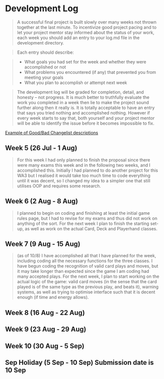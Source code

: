 # Development Log
> A successful final project is built slowly over many weeks not thrown together at the last minute. To incentivize good project pacing and to let your project mentor stay informed about the status of your work, each week you should add an entry to your log.md file in the development directory.

> Each entry should describe:

> - What goals you had set for the week and whether they were accomplished or not
> - What problems you encountered (if any) that prevented you from meeting your goals
> - What you plan to accomplish or attempt next week

> The development log will be graded for completion, detail, and honesty – not progress. It is much better to truthfully evaluate the work you completed in a week then lie to make the project sound further along then it really is. It is totally acceptable to have an entry that says you tried nothing and accomplished nothing. However if every week starts to say that, both yourself and your project mentor will be able to identify the issue before it becomes impossible to fix.

[Example of Good/Bad Changelist descriptions](https://google.github.io/eng-practices/review/developer/cl-descriptions.html)

## Week 5 (26 Jul - 1 Aug)
> For this week I had only planned to finish the proposal since there were many exams this week and in the following two weeks, and I accomplished this.
> Initially I had planned to do another project for this WA3 but I realised it would take too much time to code everything until it was decent, so I changed my idea to a simpler one that still utilises OOP and requires some research.

## Week 6 (2 Aug - 8 Aug)
> I planned to begin on coding and finishing at least the initial game rules page, but I had to revise for my exams and thus did not work on anything of the sort. For the next week I plan to finish the starting set-up, as well as work on the actual Card, Deck and Playerhand classes.

## Week 7 (9 Aug - 15 Aug)
> (as of 10/8) I have accomplished all that I have planned for the week, including coding all the necessary functions for the three classes. I have begun coding the recognition of valid card plays and moves, but it may take longer than expected since the game I am coding had many accepted plays. For the next week, I plan to start working on the actual logic of the game: valid card moves (in the sense that the card played is of the same type as the previous play, and beats it), warning systems, as well as trying to optimise interface such that it is decent enough (if time and energy allows).

## Week 8 (16 Aug - 22 Aug)

## Week 9 (23 Aug - 29 Aug)

## Week 10 (30 Aug - 5 Sep)

## Sep Holiday (5 Sep - 10 Sep) **Submission date is 10 Sep**
